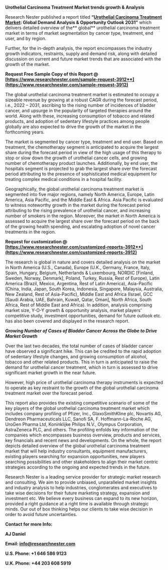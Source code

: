 ﻿**Urothelial Carcinoma Treatment Market <a name="_hlk94283232"></a>trends growth & Analysis**

Research Nester published a report titled **“[Urothelial Carcinoma Treatment Market](https://www.researchnester.com/reports/urothelial-carcinoma-treatment-market/3912): Global Demand Analysis & Opportunity Outlook 2031”** which delivers detailed overview of the** global** urothelial carcinoma treatment market in terms of market segmentation by cancer type, treatment, end user, and by region.

Further, for the in-depth analysis, the report encompasses the industry growth indicators, restraints, supply and demand risk, along with detailed discussion on current and future market trends that are associated with the growth of the market.

**Request Free Sample Copy of this Report @ [https://www.researchnester.com/sample-request-3912**](https://www.researchnester.com/sample-request-3912)**

The global urothelial carcinoma treatment market is estimated to occupy a sizeable revenue by growing at a robust CAGR<a name="_hlk91521038"></a> during the forecast period, i.e., 2022 – 2031, ascribing to the rising number of incidences of bladder cancer, and upsurge in the popularity of targeted therapies around the world. Along with these, increasing consumption of tobacco and related products, and adoption of sedentary lifestyle practices among people globally are also expected to drive the growth of the market in the forthcoming years. 

The market is segmented by cancer type, treatment and end user. Based on treatment, the chemotherapy segment is anticipated to acquire the largest share during the forecast period in view of the high usage of this therapy to stop or slow down the growth of urothelial cancer cells, and growing number of chemotherapy product launches. Additionally, by end user, the hospitals segment is projected to grab the largest share over the forecast period attributing to the presence of sophisticated medical equipment for treating complex medical conditions in a hospital facility. 

Geographically, the global urothelial carcinoma treatment market is segmented into five major regions, namely North America, Europe, Latin America, Asia Pacific, and the Middle East & Africa. Asia Pacific is evaluated to witness noteworthy growth in the market during the forecast period attributing to the rising prevalence of urothelial cancer, and increasing number of smokers in the region. Moreover, the market in North America is assessed to acquire the largest share over the forecast period on the back of the growing health spending, and escalating adoption of novel cancer treatments in the region.

**Request for customization @ [https://www.researchnester.com/customized-reports-3912**](https://www.researchnester.com/customized-reports-3912)**

The research is global in nature and covers detailed analysis on the market in North America (U.S., Canada), Europe (U.K., Germany, France, Italy, Spain, Hungary, Belgium, Netherlands & Luxembourg, NORDIC [Finland, Sweden, Norway, Denmark], Poland, Turkey, Russia, Rest of Europe), Latin America (Brazil, Mexico, Argentina, Rest of Latin America), Asia-Pacific (China, India, Japan, South Korea, Indonesia, Singapore, Malaysia, Australia, New Zealand, Rest of Asia-Pacific), Middle East and Africa (Israel, GCC [Saudi Arabia, UAE, Bahrain, Kuwait, Qatar, Oman], North Africa, South Africa, Rest of Middle East and Africa). In addition, analysis comprising market size, Y-O-Y growth & opportunity analysis, market players’ competitive study, investment opportunities, demand for future outlook etc. has also been covered and displayed in the research report.

***Growing Number of Cases of Bladder Cancer Across the Globe to Drive Market Growth***

Over the last two decades, the total number of cases of bladder cancer have observed a significant hike. This can be credited to the rapid adoption of sedentary lifestyle changes, and growing consumption of alcohol, tobacco and other related products. This in turn is anticipated to raise the demand for urothelial cancer treatment, which in turn is assessed to drive significant market growth in the near future.

However, high price of urothelial carcinoma therapy instruments is expected to operate as key restraint to the growth of the global urothelial carcinoma treatment market over the forecast period.

This report also provides the existing competitive scenario of some of the key players of the global urothelial carcinoma treatment market which includes company profiling of Pfizer, Inc., GlaxoSmithKline plc, Novartis AG, Dendreon Pharmaceuticals LLC, Sanofi SA, F. Hoffmann-La-Roche AG, UroGen Pharma Ltd, Koninklijke Philips N.V., Olympus Corporation, AstraZeneca PLC, and others. The profiling enfolds key information of the companies which encompasses business overview, products and services, key financials and recent news and developments. On the whole, the report depicts detailed overview of the global urothelial carcinoma treatment market that will help industry consultants, equipment manufacturers, existing players searching for expansion opportunities, new players searching possibilities and other stakeholders to align their market centric strategies according to the ongoing and expected trends in the future.      

Research Nester is a leading service provider for strategic market research and consulting. We aim to provide unbiased, unparalleled market insights and industry analysis to help industries, conglomerates and executives to take wise decisions for their future marketing strategy, expansion and investment etc. We believe every business can expand to its new horizon, provided a right guidance at a right time is available through strategic minds. Our out of box thinking helps our clients to take wise decision in order to avoid future uncertainties.

**Contact for more Info:**

**AJ Daniel**

**Email: info@researchnester.com**

**U.S. Phone: +1 646 586 9123** 

**U.K. Phone: +44 203 608 5919**

